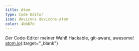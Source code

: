 ```yaml
---
title: Atom
type: Code Editor
icon: devicons devicons-atom
color: 4bb87d
---
```


*Der* Code-Editor meiner Wahl! Hackable, git-aware, awesome! [atom.io](http://atom.io){:target="_blank"}
